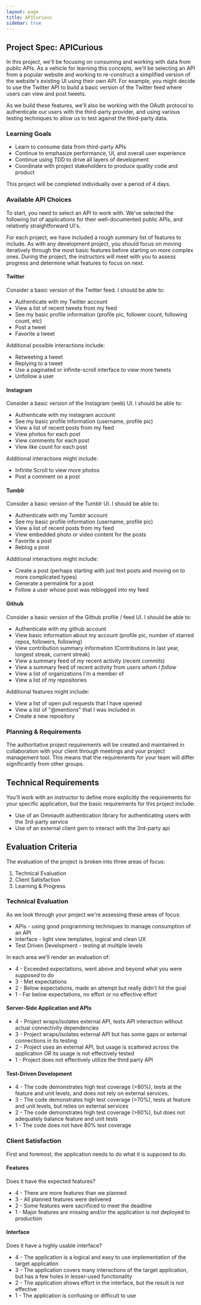```yaml
---
layout: page
title: APICurious
sidebar: true
---
```


## Project Spec: APICurious

In this project, we'll be focusing on consuming and working with data from public APIs. As a vehicle for learning this concepts, we'll be selecting an API from a popular website and working to re-construct a simplified version of the website's existing UI using their own API. For example, you might decide to use the Twitter API to build a basic version of the Twitter feed where users can view and post tweets.

As we build these features, we'll also be working with the OAuth protocol to authenticate our users with the third-party provider, and using various testing techniques to allow us to test against the third-party data.

### Learning Goals

* Learn to consume data from third-party APIs
* Continue to emphasize performance, UI, and overall user experience
* Continue using TDD to drive all layers of development
* Coordinate with project stakeholders to produce quality code and product

This project will be completed individually over a period of 4 days.

### Available API Choices

To start, you need to select an API to work with. We've selected the following list of applications
for their well-documented public APIs, and relatively straightforward UI's.

For each project, we have included a rough summary list of features to include.
As with any development project, you should focus on moving iteratively through the most
basic features before starting on more complex ones. During the project, the
instructors will meet with you to assess progress and determine what features to focus
on next.

#### Twitter

Consider a basic version of the Twitter feed. I should be able to:

* Authenticate with my Twitter account
* View a list of recent tweets from my feed
* See my basic profile information (profile pic, follower count, following count, etc)
* Post a tweet
* Favorite a tweet

Additional possible interactions include:

* Retweeting a tweet
* Replying to a tweet
* Use a paginated or infinite-scroll interface to view more tweets
* Unfollow a user

#### Instagram

Consider a basic version of the Instagram (web) UI. I should be able to:

* Authenticate with my instagram account
* See my basic profile information (username, profile pic)
* View a list of recent posts from my feed
* View photos for each post
* View comments for each post
* View like count for each post

Additional interactions might include:

* Infinite Scroll to view more photos
* Post a comment on a post

#### Tumblr

Consider a basic version of the Tumblr UI. I should be able to:

* Authenticate with my Tumblr account
* See my basic profile information (username, profile pic)
* View a list of recent posts from my feed
* View embedded photo or video content for the posts
* Favorite a post
* Reblog a post

Additional interactions might include:

* Create a post (perhaps starting with just text posts and moving on to more complicated types)
* Generate a permalink for a post
* Follow a user whose post was reblogged into my feed

#### Github

Consider a basic version of the Github profile / feed UI. I should be able to:

* Authenticate with my github account
* View basic information about my account (profile pic, number of starred repos, followers, following)
* View contribution summary information (Contributions in last year, longest streak, current streak)
* View a summary feed of _my_ recent activity (recent commits) 
* View a summary feed of recent activity from _users whom I follow_
* View a list of organizations I'm a member of
* View a list of my repositories

Additional features might include:

* View a list of open pull requests that I have opened
* View a list of "@mentions" that I was included in
* Create a new repository

### Planning & Requirements

The authoritative project requirements will be created and maintained in collaboration with your client through meetings and your project management tool. This means that the requirements for your team will differ significantly from other groups.

## Technical Requirements

You'll work with an instructor to define more explicitly the requirements for your
specific application, but the basic requirements for this project include:

* Use of an Omniauth authentication library for authenticating users with the 3rd-party
service
* Use of an external client gem to interact with the 3rd-party api

## Evaluation Criteria

The evaluation of the project is broken into three areas of focus:

1. Technical Evaluation
2. Client Satisfaction
3. Learning & Progress

### Technical Evaluation

As we look through your project we're assessing these areas of focus:

* APIs - using good programming techniques to manage consumption of an API
* Interface - light view templates, logical and clean UX
* Test Driven Development - testing at multiple levels

In each area we'll render an evaluation of:

* 4 - Exceeded expectations, went above and beyond what you were *supposed* to do
* 3 - Met expectations
* 2 - Below expectations, made an attempt but really didn't hit the goal
* 1 - Far below expectations, no effort or no effective effort

#### Server-Side Application and APIs

* 4 - Project wraps/isolates external API, tests API interaction without actual connectivity dependencies
* 3 - Project wraps/isolates external API but has some gaps or external connections in its testing
* 2 - Project uses an external API, but usage is scattered across the application *OR* its usage is not effectively tested
* 1 - Project does not effectively utilize the third party API

#### Test-Driven Development

* 4 - The code demonstrates high test coverage (>80%), tests at the feature and unit levels, and does not rely on external services.
* 3 - The code demonstrates high test coverage (>70%), tests at feature and unit levels, but relies on external services
* 2 - The code demonstrates high test coverage (>60%), but does not adequately balance feature and unit tests
* 1 - The code does not have 80% test coverage

### Client Satisfaction

First and foremost, the application needs to do what it is supposed to do.

#### Features

Does it have the expected features?

* 4 - There are more features than we planned
* 3 - All planned features were delivered
* 2 - Some features were sacrificed to meet the deadline
* 1 - Major features are missing and/or the application is not deployed to production

#### Interface

Does it have a highly usable interface?

* 4 - The application is a logical and easy to use implementation of the target application
* 3 - The application covers many interactions of the target application, but has a few holes in lesser-used functionality
* 2 - The application shows effort in the interface, but the result is not effective
* 1 - The application is confusing or difficult to use
